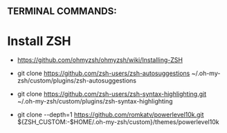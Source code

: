 ## TERMINAL COMMANDS:
# Install ZSH
+ https://github.com/ohmyzsh/ohmyzsh/wiki/Installing-ZSH

+ git clone https://github.com/zsh-users/zsh-autosuggestions ~/.oh-my-zsh/custom/plugins/zsh-autosuggestions
+ git clone https://github.com/zsh-users/zsh-syntax-highlighting.git ~/.oh-my-zsh/custom/plugins/zsh-syntax-highlighting
+ git clone --depth=1 https://github.com/romkatv/powerlevel10k.git ${ZSH_CUSTOM:-$HOME/.oh-my-zsh/custom}/themes/powerlevel10k

